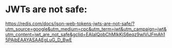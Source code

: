 # JWTs are not safe: 
https://redis.com/docs/json-web-tokens-jwts-are-not-safe/?utm_source=google&utm_medium=cpc&utm_term=jwt&utm_campaign=jwt&utm_content=jwt_are_not_safe&gclid=EAIaIQobChMIkKjS6eqz9wIViJFmAh15PAjbEAAYASAAEgLuG_D_BwE